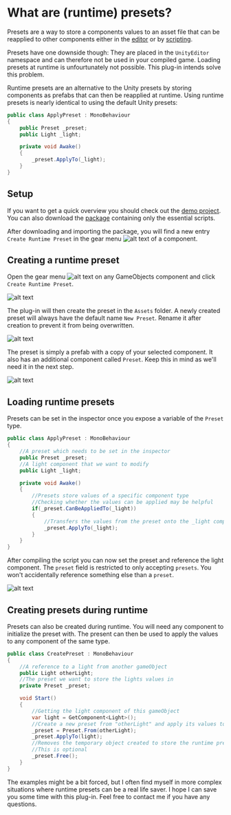 # What are (runtime) presets?

Presets are a way to store a components values to an asset file that can be reapplied to other components either in the [editor](https://docs.unity3d.com/Manual/Presets.html) or by [scripting](https://docs.unity3d.com/2018.2/Documentation/ScriptReference/Presets.Preset.html).

Presets have one downside though: They are placed in the `UnityEditor` namespace and can therefore not be used in your compiled game. Loading presets at runtime is unfourtunately not possible. This plug-in intends solve this problem.

Runtime presets are an alternative to the Unity presets by storing components as prefabs that can then be reapplied at runtime. Using runtime presets is nearly identical to using the default Unity presets:

```csharp
public class ApplyPreset : MonoBehaviour
{
    public Preset _preset;
    public Light _light;

    private void Awake()
    {
        _preset.ApplyTo(_light);
    }
}
```
## Setup

If you want to get a quick overview you should check out the [demo project](https://github.com/Moolt/UnityRuntimePresets/archive/master.zip). 
You can also download the [package](https://github.com/Moolt/UnityRuntimePresets/raw/master/runtimePresets.unitypackage) containing only the essential scripts.

After downloading and importing the package, you will find a new entry `Create Runtime Preset` in the gear menu ![alt text](https://github.com/Moolt/UnityRuntimePresets/raw/master/Documentation/gear_icon.png "gear icon") of a component.

## Creating a runtime preset

Open the gear menu ![alt text](https://github.com/Moolt/UnityRuntimePresets/raw/master/Documentation/gear_icon.png "gear icon") on any GameObjects component and click `Create Runtime Preset`.

![alt text](https://raw.githubusercontent.com/Moolt/UnityRuntimePresets/master/Documentation/creating_preset.png "creating runtime preset")

The plug-in will then create the preset in the `Assets` folder. A newly created preset will always have the default name `New Preset`. Rename it after creation to prevent it from being overwritten.

![alt text](https://raw.githubusercontent.com/Moolt/UnityRuntimePresets/master/Documentation/preset_prefab.png "preset file")

The preset is simply a prefab with a copy of your selected component. It also has an additional component called `Preset`. Keep this in mind as we'll need it in the next step.

![alt text](https://raw.githubusercontent.com/Moolt/UnityRuntimePresets/master/Documentation/preset_component.png "preset detail")

## Loading runtime presets

Presets can be set in the inspector once you expose a variable of the `Preset` type.

```csharp
public class ApplyPreset : MonoBehaviour
{
    //A preset which needs to be set in the inspector
    public Preset _preset;
    //A light component that we want to modify
    public Light _light;

    private void Awake()
    {
        //Presets store values of a specific component type
        //Checking whether the values can be applied may be helpful
        if(_preset.CanBeAppliedTo(_light))
        {
            //Transfers the values from the preset onto the _light component
            _preset.ApplyTo(_light);
        }
    }
}
```

After compiling the script you can now set the preset and reference the light component. The `preset` field is restricted to only accepting `presets`. You won't accidentally reference something else than a `preset`.

![alt text](https://raw.githubusercontent.com/Moolt/UnityRuntimePresets/master/Documentation/script_with_preset.png "script inspector")

## Creating presets during runtime

Presets can also be created during runtime. You will need any component to initialize the preset with. The present can then be used to apply the values to any component of the same type.

```csharp
public class CreatePreset : MonoBehaviour
{
    //A reference to a light from another gameObject
    public Light otherLight;
    //The preset we want to store the lights values in    
    private Preset _preset;

    void Start()
    {
        //Getting the light component of this gameObject
        var light = GetComponent<Light>();
        //Create a new preset from "otherLight" and apply its values to "light"
        _preset = Preset.From(otherLight);
        _preset.ApplyTo(light);
        //Removes the temporary object created to store the runtime preset
        //This is optional
        _preset.Free();        
    }
}
```

The examples might be a bit forced, but I often find myself in more complex situations where runtime presets can be a real life saver.
I hope I can save you some time with this plug-in. Feel free to contact me if you have any questions.
